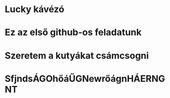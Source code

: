 # Lucky kávézó
# Ez az első github-os feladatunk
# Szeretem a kutyákat csámcsogni

# SfjndsÁGOhőáŰGNewrőágnHÁERNGNT
